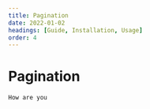 ```yaml
---
title: Pagination
date: 2022-01-02
headings: [Guide, Installation, Usage]
order: 4
---
```


# Pagination

```bash
How are you
```
